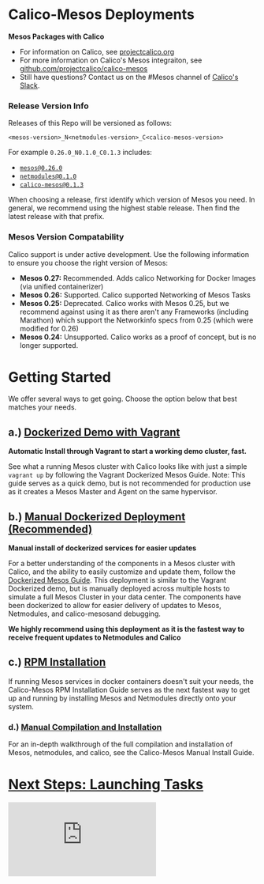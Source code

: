 # Calico-Mesos Deployments
**Mesos Packages with Calico**

- For information on Calico, see [projectcalico.org](http://projectcalico.org)
- For more information on Calico's Mesos integraiton, see [github.com/projectcalico/calico-mesos][calico-mesos]
- Still have questions? Contact us on the #Mesos channel of [Calico's Slack][calico-slack].

### Release Version Info
Releases of this Repo will be versioned as follows:

    <mesos-version>_N<netmodules-version>_C<calico-mesos-version>
    
For example `0.26.0_N0.1.0_C0.1.3` includes:
- [`mesos@0.26.0`](https://github.com/apache/mesos/releases/tag/0.26.0)
- [`netmodules@0.1.0`](https://github.com/mesosphere/net-modules/releases/tag/0.1.0)
- [`calico-mesos@0.1.3`](https://github.com/projectcalico/calico-mesos/releases/tag/v0.1.3)
    
When choosing a release, first identify which version of Mesos you need. In general, we recommend using the highest stable release. Then find the latest release with that prefix.

### Mesos Version Compatability
Calico support is under active development. Use the following information to ensure you choose the right version of Mesos:
- **Mesos 0.27:** Recommended. Adds calico Networking for Docker Images (via unified containerizer)
- **Mesos 0.26:** Supported. Calico supported Networking of Mesos Tasks
- **Mesos 0.25:** Deprecated. Calico works with Mesos 0.25, but we recommend against using it as there aren't any Frameworks (including Marathon) which support the Networkinfo specs from 0.25 (which were modified for 0.26)
- **Mesos 0.24:** Unsupported. Calico works as a proof of concept, but is no longer supported.

# Getting Started
We offer several ways to get going. Choose the option below that best matches your needs.

## a.) [Dockerized Demo with Vagrant](docs/DockerizedVagrant.md)
**Automatic Install through Vagrant to start a working demo cluster, fast.**

See what a running Mesos cluster with Calico looks like with just a simple `vagrant up` by following the Vagrant Dockerized Mesos Guide. Note: This guide serves as a quick demo, but is not recommended for production use as it creates a Mesos Master and Agent on the same hypervisor.

## b.) [Manual Dockerized Deployment (Recommended)](docs/DockerizedDeployment.md)
**Manual install of dockerized services for easier updates**

For a better understanding of the components in a Mesos cluster with Calico, and the ability to easily customize and update them, follow the [Dockerized Mesos Guide](docs/DockerizedDeployment.md). This deployment is similar to the Vagrant Dockerized demo, but is manually deployed across multiple hosts to simulate a full Mesos Cluster in your data center. The components have been dockerized to allow for easier delivery of updates to Mesos, Netmodules, and calico-mesosand debugging.

**We highly recommend using this deployment as it is the fastest way to receive frequent updates to Netmodules and Calico**

## c.) [RPM Installation](docs/RpmInstallCalicoMesos.md)
If running Mesos services in docker containers doesn't suit your needs, the Calico-Mesos RPM Installation Guide serves as the next fastest way to get up and running by installing Mesos and Netmodules directly onto your system. 

### d.) [Manual Compilation and Installation](docs/ManualInstallCalicoMesos.md)
For an in-depth walkthrough of the full compilation and installation of Mesos, netmodules, and calico, see the Calico-Mesos Manual Install Guide.

# [Next Steps: Launching Tasks](docs/UsingCalicoMesos.md)

[calico-mesos]: https://github.com/projectcalico/calico-mesos/
[calico-slack]: https://calicousers-slackin.herokuapp.com/
[![Analytics](https://ga-beacon.appspot.com/UA-52125893-3/calico-containers/docs/mesos/README.md?pixel)](https://github.com/igrigorik/ga-beacon)

